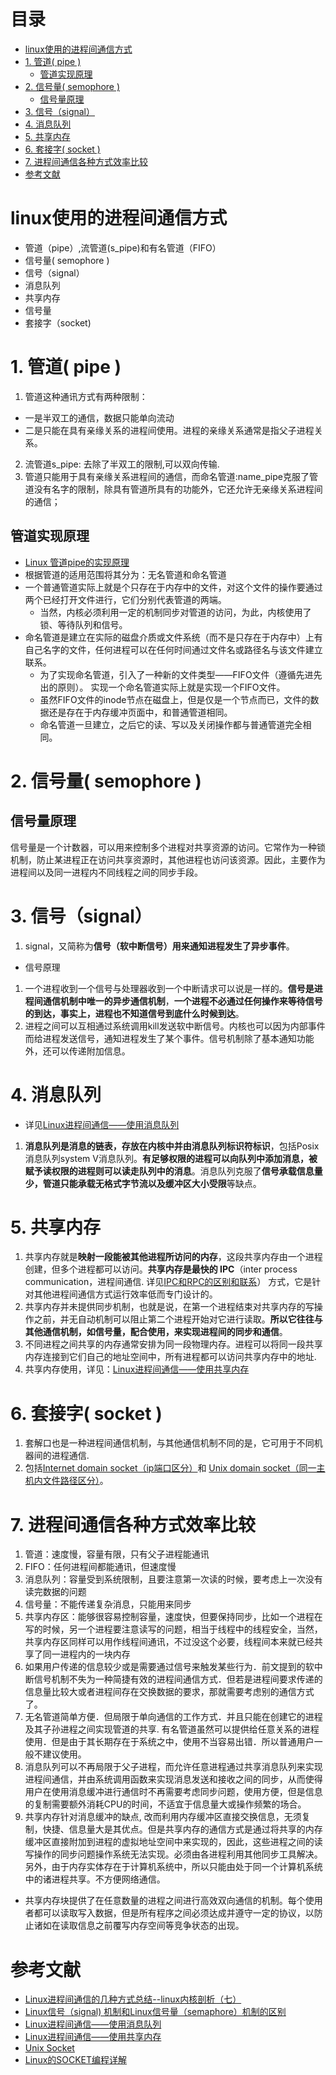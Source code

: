 # 目录
- [linux使用的进程间通信方式](#linux使用的进程间通信方式)
- [1. 管道( pipe )](#1-管道-pipe-)
	- [管道实现原理](#管道实现原理)
- [2. 信号量( semophore )](#2-信号量-semophore-)
	- [信号量原理](#信号量原理)
- [3. 信号（signal）](#3-信号signal)
- [4. 消息队列](#4-消息队列)
- [5. 共享内存](#5-共享内存)
- [6. 套接字( socket )](#6-套接字-socket-)
- [7. 进程间通信各种方式效率比较](#7-进程间通信各种方式效率比较)
- [参考文献](#参考文献)

# linux使用的进程间通信方式
- 管道（pipe）,流管道(s_pipe)和有名管道（FIFO）
- 信号量( semophore )
- 信号（signal）
- 消息队列
- 共享内存
- 信号量
- 套接字（socket)

# 1. 管道( pipe )

1. 管道这种通讯方式有两种限制：
- 一是半双工的通信，数据只能单向流动
- 二是只能在具有亲缘关系的进程间使用。进程的亲缘关系通常是指父子进程关系。
2. 流管道s_pipe: 去除了半双工的限制,可以双向传输.
3. 管道只能用于具有亲缘关系进程间的通信，而命名管道:name_pipe克服了管道没有名字的限制，除具有管道所具有的功能外，它还允许无亲缘关系进程间的通信；
## 管道实现原理
- [Linux 管道pipe的实现原理](https://segmentfault.com/a/1190000009528245)
- 根据管道的适用范围将其分为：无名管道和命名管道
- 一个普通管道实际上就是个只存在于内存中的文件，对这个文件的操作要通过两个已经打开文件进行，它们分别代表管道的两端。
  - 当然，内核必须利用一定的机制同步对管道的访问，为此，内核使用了锁、等待队列和信号。
- 命名管道是建立在实际的磁盘介质或文件系统（而不是只存在于内存中）上有自己名字的文件，任何进程可以在任何时间通过文件名或路径名与该文件建立联系。
  - 为了实现命名管道，引入了一种新的文件类型——FIFO文件（遵循先进先出的原则）。
    实现一个命名管道实际上就是实现一个FIFO文件。
  - 虽然FIFO文件的inode节点在磁盘上，但是仅是一个节点而已，文件的数据还是存在于内存缓冲页面中，和普通管道相同。
  - 命名管道一旦建立，之后它的读、写以及关闭操作都与普通管道完全相同。
# 2. 信号量( semophore )
## 信号量原理
信号量是一个计数器，可以用来控制多个进程对共享资源的访问。它常作为一种锁机制，防止某进程正在访问共享资源时，其他进程也访问该资源。因此，主要作为进程间以及同一进程内不同线程之间的同步手段。
# 3. 信号（signal）
1. signal，又简称为**信号（软中断信号）用来通知进程发生了异步事件**。
- 信号原理
1. 一个进程收到一个信号与处理器收到一个中断请求可以说是一样的。**信号是进程间通信机制中唯一的异步通信机制**，**一个进程不必通过任何操作来等待信号的到达，事实上，进程也不知道信号到底什么时候到达**。
2. 进程之间可以互相通过系统调用kill发送软中断信号。内核也可以因为内部事件而给进程发送信号，通知进程发生了某个事件。信号机制除了基本通知功能外，还可以传递附加信息。
# 4. 消息队列
- 详见[Linux进程间通信——使用消息队列](https://blog.csdn.net/ljianhui/article/details/10287879)
1. **消息队列是消息的链表，存放在内核中并由消息队列标识符标识**，包括Posix消息队列system V消息队列。**有足够权限的进程可以向队列中添加消息，被赋予读权限的进程则可以读走队列中的消息**。消息队列克服了**信号承载信息量少，管道只能承载无格式字节流以及缓冲区大小受限**等缺点。
# 5. 共享内存
1. 共享内存就是**映射一段能被其他进程所访问的内存**，这段共享内存由一个进程创建，但多个进程都可以访问。**共享内存是最快的 IPC**（inter process communication，进程间通信. 详见[IPC和RPC的区别和联系](https://blog.csdn.net/discoveryunknown/article/details/52438483)） 方式，它是针对其他进程间通信方式运行效率低而专门设计的。
2. 共享内存并未提供同步机制，也就是说，在第一个进程结束对共享内存的写操作之前，并无自动机制可以阻止第二个进程开始对它进行读取。**所以它往往与其他通信机制，如信号量，配合使用，来实现进程间的同步和通信**。
3. 不同进程之间共享的内存通常安排为同一段物理内存。进程可以将同一段共享内存连接到它们自己的地址空间中，所有进程都可以访问共享内存中的地址.
4. 共享内存使用，详见：[Linux进程间通信——使用共享内存](https://blog.csdn.net/ljianhui/article/details/10253345)
# 6. 套接字( socket )
1. 套解口也是一种进程间通信机制，与其他通信机制不同的是，它可用于不同机器间的进程通信. 
2. 包括[Internet domain socket（ip端口区分）](https://blog.csdn.net/hguisu/article/details/7445768)和 [Unix domain socket（同一主机内文件路径区分）](https://www.jianshu.com/p/d4bb6d4f8e4c)。

# 7. 进程间通信各种方式效率比较
1. 管道：速度慢，容量有限，只有父子进程能通讯
2. FIFO：任何进程间都能通讯，但速度慢
3. 消息队列：容量受到系统限制，且要注意第一次读的时候，要考虑上一次没有读完数据的问题
4. 信号量：不能传递复杂消息，只能用来同步
5. 共享内存区：能够很容易控制容量，速度快，但要保持同步，比如一个进程在写的时候，另一个进程要注意读写的问题，相当于线程中的线程安全，当然，共享内存区同样可以用作线程间通讯，不过没这个必要，线程间本来就已经共享了同一进程内的一块内存
6. 如果用户传递的信息较少或是需要通过信号来触发某些行为．前文提到的软中断信号机制不失为一种简捷有效的进程间通信方式．但若是进程间要求传递的信息量比较大或者进程间存在交换数据的要求，那就需要考虑别的通信方式了。
7. 无名管道简单方便．但局限于单向通信的工作方式．并且只能在创建它的进程及其子孙进程之间实现管道的共享. 有名管道虽然可以提供给任意关系的进程使用．但是由于其长期存在于系统之中，使用不当容易出错．所以普通用户一般不建议使用。
8. 消息队列可以不再局限于父子进程，而允许任意进程通过共享消息队列来实现进程间通信，并由系统调用函数来实现消息发送和接收之间的同步，从而使得用户在使用消息缓冲进行通信时不再需要考虑同步问题，使用方便，但是信息的复制需要额外消耗CPU的时间，不适宜于信息量大或操作频繁的场合。
9. 共享内存针对消息缓冲的缺点, 改而利用内存缓冲区直接交换信息，无须复制，快捷、信息量大是其优点。但是共享内存的通信方式是通过将共享的内存缓冲区直接附加到进程的虚拟地址空间中来实现的，因此，这些进程之间的读写操作的同步问题操作系统无法实现。必须由各进程利用其他同步工具解决。另外，由于内存实体存在于计算机系统中，所以只能由处于同一个计算机系统中的诸进程共享。不方便网络通信。

- 共享内存块提供了在任意数量的进程之间进行高效双向通信的机制。每个使用者都可以读取写入数据，但是所有程序之间必须达成并遵守一定的协议，以防止诸如在读取信息之前覆写内存空间等竞争状态的出现。


# 参考文献
- [Linux进程间通信的几种方式总结--linux内核剖析（七）](https://blog.csdn.net/gatieme/article/details/50908749)
- [Linux信号（signal) 机制和Linux信号量（semaphore）机制的区别](https://blog.csdn.net/langjian2012/article/details/39717903)
- [Linux进程间通信——使用消息队列](https://blog.csdn.net/ljianhui/article/details/10287879)
- [Linux进程间通信——使用共享内存](https://blog.csdn.net/ljianhui/article/details/10253345)
- [Unix Socket](https://www.jianshu.com/p/d4bb6d4f8e4c)
- [Linux的SOCKET编程详解](https://blog.csdn.net/hguisu/article/details/7445768)
